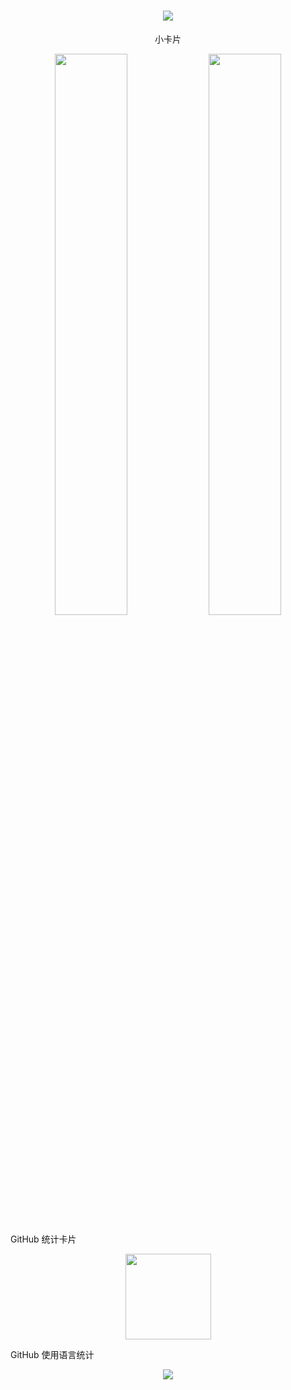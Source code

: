 <h1 align="center"> <img src="https://readme-typing-svg.herokuapp.com/?lines=console.log(%22Hello%2C%20World!%22);精诚所至金石为开!&center=true&size=27"> </h1>
<div align="center" font-size=20px>小卡片</div>
<div display="flex"> 
<p align="center">
   <img width="48%" src="https://github-readme-stats.vercel.app/api?username=wangqingcui&show_icons=true&theme=tokyonight" />
   <img width="48%" src="https://github-readme-streak-stats.herokuapp.com/?user=wangqingcui&theme=tokyonight" />
</p>
</div>








GitHub 统计卡片
<div align="center"> <img height="137px" src="https://github-readme-stats.vercel.app/api?username=wangqingcui&hide_title=true&hide_border=true&show_icons=trueline_height=21&text_color=000&icon_color=000&bg_color=0,ea6161,ffc64d,fffc4d,52fa5a&theme=graywhite" /> </div>

GitHub 使用语言统计
<div align="center"> <img src="https://github-readme-stats.vercel.app/api/top-langs/?username=sun0225SUN&hide_title=true&hide_border=true&layout=compact&langs_count=6&text_color=000&icon_color=fff&bg_color=0,52fa5a,4dfcff,c64dff&theme=graywhite" /> </div>





